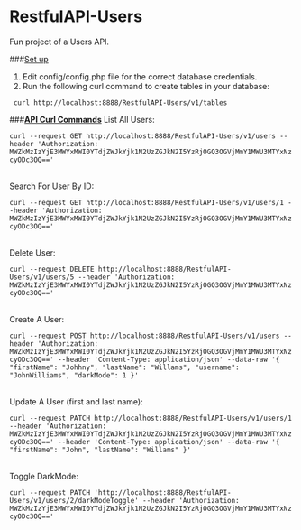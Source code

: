# RestfulAPI-Users
Fun project of a Users API.

###<ins>Set up</ins>
<ol>
<li>Edit config/config.php file for the correct database credentials.</li>
<li>Run the following curl command to create tables in your database:</li>
</ol>

` curl http://localhost:8888/RestfulAPI-Users/v1/tables`

###<ins>**API Curl Commands**</ins>
List All Users: 
<br>

`curl --request GET http://localhost:8888/RestfulAPI-Users/v1/users --header 'Authorization: MWZkMzIzYjE3MWYxMWI0YTdjZWJkYjk1N2UzZGJkN2I5YzRjOGQ3OGVjMmY1MWU3MTYxNzcyODc3OQ=='`

<br>
Search For User By ID:
<br>

`curl --request GET http://localhost:8888/RestfulAPI-Users/v1/users/1 --header 'Authorization: MWZkMzIzYjE3MWYxMWI0YTdjZWJkYjk1N2UzZGJkN2I5YzRjOGQ3OGVjMmY1MWU3MTYxNzcyODc3OQ=='`

<br>
Delete User:
<br>

`curl --request DELETE http://localhost:8888/RestfulAPI-Users/v1/users/5 --header 'Authorization: MWZkMzIzYjE3MWYxMWI0YTdjZWJkYjk1N2UzZGJkN2I5YzRjOGQ3OGVjMmY1MWU3MTYxNzcyODc3OQ=='`

<br>
Create A User:
<br>

`curl --request POST http://localhost:8888/RestfulAPI-Users/v1/users --header 'Authorization: MWZkMzIzYjE3MWYxMWI0YTdjZWJkYjk1N2UzZGJkN2I5YzRjOGQ3OGVjMmY1MWU3MTYxNzcyODc3OQ=='
--header 'Content-Type: application/json'
--data-raw '{
"firstName": "Johhny",
"lastName": "Willams",
"username": "JohnWilliams",
"darkMode": 1
}'`

<br>
Update A User (first and last name):
<br>

`curl --request PATCH http://localhost:8888/RestfulAPI-Users/v1/users/1 --header 'Authorization: MWZkMzIzYjE3MWYxMWI0YTdjZWJkYjk1N2UzZGJkN2I5YzRjOGQ3OGVjMmY1MWU3MTYxNzcyODc3OQ=='
--header 'Content-Type: application/json'
--data-raw '{
"firstName": "John",
"lastName": "Willams"
}'`

<br>
Toggle DarkMode:
<br>

`curl --request PATCH 'http://localhost:8888/RestfulAPI-Users/v1/users/2/darkModeToggle' --header 'Authorization: MWZkMzIzYjE3MWYxMWI0YTdjZWJkYjk1N2UzZGJkN2I5YzRjOGQ3OGVjMmY1MWU3MTYxNzcyODc3OQ=='`

<br>